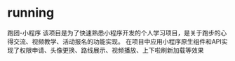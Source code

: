 # running
跑团-小程序
该项目是为了快速熟悉小程序开发的个人学习项目，是关于跑步的心得交流、视频教学、活动报名的功能实现。
在项目中应用小程序原生组件和API实现了权限申请、头像更换、路线展示、视频播放、上下啦刷新加载等效果

